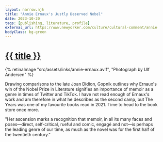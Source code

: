 ```yaml
---
layout: narrow.njk
title: "Annie Ernaux's Justly Deserved Nobel"
date: 2023-10-20
tags: [publishing, literature, profile]
external_url: https://www.newyorker.com/culture/cultural-comment/annie-ernauxs-justly-deserved-nobel?bxid=5d7fe4bf24c17c026ec5b353&cndid=58984045&hasha=d46e79c9642b29051ab149b892513f37&hashb=7dad86959a437ca0d289e9c750783965ba57f5b4&hashc=2d983f789b74505b0b80b504176c565827f6b4551581b188d6e16c1944e9eeef&esrc=subscribe-page&mbid=mbid%3DCRMNYR012019&ref=daniel.pizza
bodyClass: bg-green
---
```


<h1><a href="{{ external_url }}">{{ title }}</a></h1>

{% retinaImage "src/assets/links/annie-ernaux.avif", "Photograph by Ulf Andersen" %}

Drawing comparisons to the late Joan Didion, Gopnik outlines why Ernaux's win of the Nobel Prize in Literature signifies an importance of memoir as a genre in times of Twitter and TikTok. I have not read enough of Ernaux's work and am therefore in what he describes as the second camp, but The Years was one of my favourite books read in 2021. Time to head to the book store once more.

"Her ascension marks a recognition that memoir, in all its many faces and poses—direct, self-critical, rueful and comic, engagé and not—is perhaps the leading genre of our time, as much as the novel was for the first half of the twentieth century."